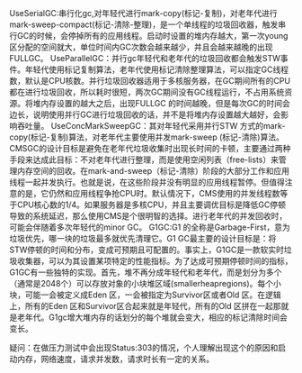 UseSerialGC:串行化gc,对年轻代进行mark-copy(标记-复制)，对老年代进行mark-sweep-compact(标记-清除-整理)，是一个单线程的垃圾回收器，触发串行GC的时候，会停掉所有的应用线程。启动时设置的堆内存越大，第一次young区分配的空间就大，单位时间内GC次数会越来越少，并且会越来越晚的出现FULLGC。
UseParallelGC：并行gc年轻代和老年代的垃圾回收都会触发STW事件。年轻代使用标记复制算法，老年代使用标记清除整理算法，可以指定GC线程数，默认是CPU核数。并行垃圾回收器适用于多核服务器，在GC期间所有的CPU都在进行垃圾回收，所以耗时很短，两次GC期间没有GC线程运行，不占用系统资源。将堆内存设置的越大之后，出现FULLGC 的时间越晚，但是每次GC的时间会边长，说明使用并行GC进行垃圾回收的话，并不是将堆内存设置越大越好，会影响吞吐量。
UseConcMarkSweepGC：其对年轻代采用并行STW 方式的mark-copy(标记-复制)算法，对老年代主要使用并发mark-sweep (标记-清除)算法。CMSGC的设计目标是避免在老年代垃圾收集时出现长时间的卡顿，主要通过两种手段来达成此目标：不对老年代进行整理，而是使用空闲列表（free-lists）来管理内存空间的回收。在mark-and-sweep（标记-清除）阶段的大部分工作和应用线程一起并发执行。也就是说，在这些阶段并没有明显的应用线程暂停。但值得注意的是，它仍然和应用线程争抢CPU时。默认情况下，CMS使用的并发线程数等于CPU核心数的1/4。如果服务器是多核CPU，并且主要调优目标是降低GC停顿导致的系统延迟，那么使用CMS是个很明智的选择。进行老年代的并发回收时，可能会伴随着多次年轻代的minor GC。
G1GC:G1 的全称是Garbage-First，意为垃圾优先，哪一块的垃圾最多就优先清理它。G1 GC最主要的设计目标是：将STW停顿的时间和分布，变成可预期且可配置的。事实上，G1GC是一款软实时垃圾收集器，可以为其设置某项特定的性能指标。为了达成可预期停顿时间的指标，G1GC有一些独特的实现。首先，堆不再分成年轻代和老年代，而是划分为多个（通常是2048个）可以存放对象的小块堆区域(smallerheapregions)。每个小块，可能一会被定义成Eden 区，一会被指定为Survivor区或者Old 区。在逻辑上，所有的Eden 区和Survivor区合起来就是年轻代，所有的Old 区拼在一起那就是老年代。G1gc增大堆内存的话划分的每个堆就会变大，相应的标记清除时间会变长。

疑问：在做压力测试中会出现Status:303的情况，个人理解出现这个的原因和启动内存，网络速度，请求并发数，请求时长有一定的关系。
